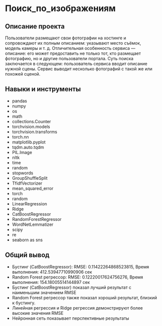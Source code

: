 # Поиск_по_изображениям

## Описание проекта
Пользователи размещают свои фотографии на хостинге и сопровождают их полным описанием: указывают место съёмок, модель камеры и т. д. Отличительная особенность сервиса — описание: его может предоставить не только тот, кто размещает фотографию, но и другие пользователи портала. Суть поиска заключается в следующем: пользователь сервиса вводит описание нужной сцены. Сервис выводит несколько фотографий с такой же или похожей сценой.

## Навыки и инструменты
* pandas
* numpy
* os
* math
* collections.Counter
* torchvision.models
* torchvision.transforms
* torch.nn
* matplotlib.pyplot
* tqdm.auto.tqdm
* PIL.Image
* nltk
* time
* random
* stopwords
* GroupShuffleSplit
* TfidfVectorizer
* mean_squared_error
* torch
* random
* LinearRegression
* Ridge
* CatBoostRegressor
* RandomForestRegressor
* WordNetLemmatizer
* scipy
* re
* seaborn as sns

## Общий вывод



* Бустинг (CatBoostRegressor): RMSE: 0.11422264868523815, Время выполнения: 412.53947710990906 сек
* Random Forest регрессор: RMSE: 0.12220017624756276, Время выполнения: 154.18005514144897 сек
* Бустинг (CatBoostRegressor) показал лучший результат с наименьшим значением RMSE
* Random Forest регрессор также показал хороший результат, близкий к бустингу.
* Линейная регрессия и Ridge регрессия демонстрируют более высокие значения RMSE
* Нейронная сеть показывает перспективные результаты
